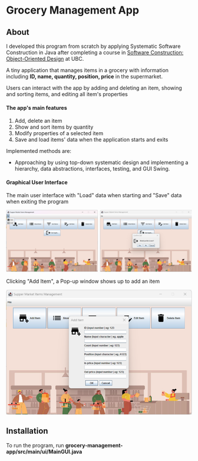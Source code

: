 # **Grocery Management App**


## About
I developed this program from scratch by applying Systematic Software Construction in Java after completing a course in
[Software Construction: Object-Oriented Design](https://www.edx.org/course/software-construction-object-oriented-design) at UBC. 

A tiny application that manages items in a grocery with information including **ID, name, quantity, position, 
price** in the supermarket.

Users can interact with the app by adding and deleting an item, showing and sorting items, and editing all item's properties

#### The app's main features

1. Add, delete an item
2. Show and sort items by quantity
3. Modify properties of a selected item
4. Save and load items' data when the application starts and exits

Implemented methods are:

* Approaching by using top-down systematic design and implementing a hierarchy, data abstractions, interfaces, testing,
and GUI Swing.

#### Graphical User Interface

The main user interface with "Load" data when starting and "Save" data when
exiting the program

![1658561091675](image/README/save-load.png)

Clicking "Add Item", a Pop-up window shows up to add an item

![1658561119709](image/README/adding.png)

## Installation

To run the program, run **grocery-management-app/src/main/ui/MainGUI.java**


